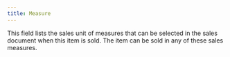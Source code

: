 ```yaml
---
title: Measure
---
```



This field lists the sales unit of measures that can be selected in  the sales document when this item is sold. The item can be sold in any  of these sales measures.
